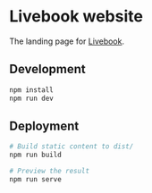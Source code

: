 # Livebook website

The landing page for [Livebook](https://github.com/livebook-dev/livebook).

## Development

```sh
npm install
npm run dev
```

## Deployment

```sh
# Build static content to dist/
npm run build

# Preview the result
npm run serve
```
